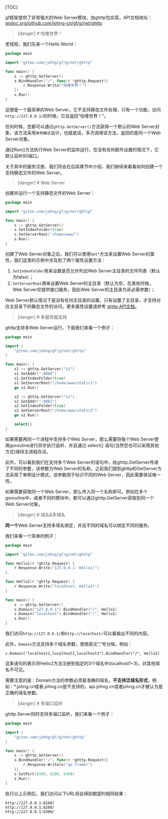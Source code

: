 

[TOC]

gf框架提供了非常强大的Web Server模块，由ghttp包实现，API文档地址： [godoc.org/github.com/johng-cn/gf/g/net/ghttp](https://godoc.org/github.com/johng-cn/gf/g/net/ghttp)

>[danger] # 哈喽世界！

老规矩，我们先来一个Hello World：

```go
package main

import "gitee.com/johng/gf/g/net/ghttp"

func main() {
    s := ghttp.GetServer()
    s.BindHandler("/", func(r *ghttp.Request){
        r.Response.Write("哈喽世界！")
    })
    s.Run()
}
```
这便是一个最简单的Web Server，它不支持静态文件处理，只有一个功能，访问```http://127.0.0.1/```的时候，它会返回“哈喽世界！”。

任何时候，您都可以通过```ghttp.GetServer()```方法获得一个默认的Web Server对象，该方法采用```单例模式```设计，也就是说，多次调用该方法，返回的是同一个Web Server对象。

通过Run()方法执行Web Server的监听运行，在没有任何额外设置的情况下，它默认监听80端口。

关于其中的服务注册，我们将会在后续章节中介绍，我们继续来看看如何创建一个支持静态文件的Web Server。


>[danger] # Web Server

创建并运行一个支持静态文件的Web Server：

```go
package main

import "gitee.com/johng/gf/g/net/ghttp"

func main() {
    s := ghttp.GetServer()
    s.SetIndexFolder(true)
    s.SetServerRoot("/home/www/")
    s.Run()
}
```
创建了Web Server对象之后，我们可以使用```Set*```方法来设置Web Server的属性，我们这里的示例中涉及到了两个属性设置方法：
1. ```SetIndexFolder```用来设置是否允许列出Web Server主目录的文件列表（默认为false）；
1. ```SetServerRoot```用来设置Web Server的主目录（默认为空，在某些时候，Web Server仅提供接口服务，因此Web Server的主目录为非必需参数）；

Web Server默认情况下是没有任何主目录的设置，只有设置了主目录，才支持对应主目录下的静态文件的访问。更多属性设置请参考 [ghttp API文档](https://godoc.org/github.com/johng-cn/gf/g/net/ghttp)。

>[danger] # 多服务器支持

ghttp支持多Web Server运行，下面我们来看一个例子：

```go
package main

import (
    "gitee.com/johng/gf/g/net/ghttp"
)

func main() {
    s1 := ghttp.GetServer("s1")
    s1.SetAddr(":8080")
    s1.SetIndexFolder(true)
    s1.SetServerRoot("/home/www/static1")
    go s1.Run()

    s2 := ghttp.GetServer("s2")
    s2.SetAddr(":8081")
    s2.SetIndexFolder(true)
    s2.SetServerRoot("/home/www/static2")
    go s2.Run()

    select{}
}
```
如果需要再同一个进程中支持多个Web Server，那么需要将每个Web Server使用goroutine进行异步执行监听，并且通过 select{} 语句(当然您也可以采用其他方式)保持主进程存活。

此外，可以看到我们在支持多个Web Server的语句中，给ghttp.GetServer传递了不同的参数，该参数为Web Server的名称，之前我们提到ghttp的GetServer方法采用了单例设计模式，该参数用于标识不同的Web Server，因此需要保证唯一性。

如果需要获取同一个Web Server，那么传入同一个名称即可。例如在多个goroutine中，或者不同的模块中，都可以通过ghttp.GetServer获取到同一个Web Server对象。

>[danger] # 域名&多域名

**同一个**Web Server支持多域名绑定，并且不同的域名可以绑定不同的服务。

我们来看一个简单的例子：

```go
package main

import "gitee.com/johng/gf/g/net/ghttp"

func Hello1(r *ghttp.Request) {
    r.Response.Write("127.0.0.1: Hello1!")
}

func Hello2(r *ghttp.Request) {
    r.Response.Write("localhost: Hello2!")
}

func main() {
    s := ghttp.GetServer()
    s.Domain("127.0.0.1").BindHandler("/", Hello1)
    s.Domain("localhost").BindHandler("/", Hello2)
    s.Run()
}
```
我们访问```http://127.0.0.1/```和```http://localhost/```可以看输出不同的内容。

此外，```Domain```方法支持多个域名参数，使用英文“,”号分隔，例如：

	s.Domain("localhost1,localhost2,localhost3").BindHandler("/", Hello2)
    
这条语句的表示将Hello2方法注册到指定的3个域名中(localhost1~3)，对其他域名不可见。

需要注意的是：Domain方法的参数必须是准确的域名，**不支持泛域名形式**，例如：*.johng.cn或者.johng.cn是不支持的，api.johng.cn或者johng.cn才被认为是正确的域名参数。



>[danger] # 多端口监听

ghttp.Server同时支持多端口监听，我们来看一个例子：

```go
package main

import (
    "gitee.com/johng/gf/g/net/ghttp"
)

func main() {
    s := ghttp.GetServer()
    s.BindHandler("/", func(r *ghttp.Request){
        r.Response.Writeln("go frame!")
    })
    s.SetPort(8100, 8200, 8300)
    s.Run()
}
```

执行以上示例后，我们访问以下URL将会得到期望的相同结果：
```shell
http://127.0.0.1:8100/
http://127.0.0.1:8200/
http://127.0.0.1:8300/
```



